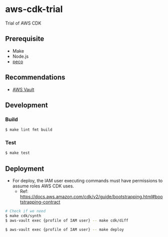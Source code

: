 # aws-cdk-trial

Trial of AWS CDK

## Prerequisite

- Make
- Node.js
- [peco](https://github.com/peco/peco)

## Recommendations

- [AWS Vault](https://github.com/99designs/aws-vault)

## Development

### Build

```bash
$ make lint fmt build
```

### Test

```bash
$ make test
```

## Deployment

- For deploy, the IAM user executing commands must have permissions to assume roles AWS CDK uses.
  - Ref: https://docs.aws.amazon.com/cdk/v2/guide/bootstrapping.html#bootstrapping-contract

```bash
# Check if we need
$ make cdk/synth
$ aws-vault exec {profile of IAM user} -- make cdk/diff

$ aws-vault exec {profile of IAM user} -- make deploy
```
